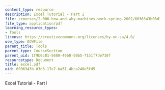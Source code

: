 ```yaml
---
content_type: resource
description: Excel Tutorial - Part I
file: /courses/2-000-how-and-why-machines-work-spring-2002/6036343b03d317e7ba514bca246e5fd5_excel.pdf
file_type: application/pdf
learning_resource_types:
- Tools
license: https://creativecommons.org/licenses/by-nc-sa/4.0/
ocw_type: OCWFile
parent_title: Tools
parent_type: CourseSection
parent_uid: 1f9b0c81-5680-49b0-50b5-7151f7de710f
resourcetype: Document
title: excel.pdf
uid: 6036343b-03d3-17e7-ba51-4bca246e5fd5
---
```

Excel Tutorial - Part I